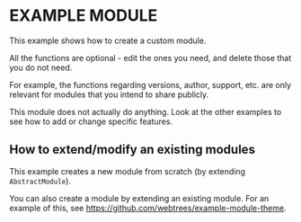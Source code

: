 # EXAMPLE MODULE

This example shows how to create a custom module.

All the functions are optional - edit the ones you need, and
delete those that you do not need.

For example, the functions regarding versions, author, support,
etc. are only relevant for modules that you intend to share publicly.

This module does not actually do anything.  Look at the other examples to
see how to add or change specific features.

## How to extend/modify an existing modules

This example creates a new module from scratch (by extending `AbstractModule`).

You can also create a module by extending an existing module.
For an example of this, see <https://github.com/webtrees/example-module-theme>.
